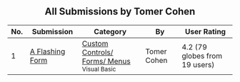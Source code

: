 ﻿<div align="center">

## All Submissions by Tomer Cohen

</div>

No.  | Submission | Category | By   | User Rating
---- | ---------- | -------- | ---- | -----------
1 | [A Flashing Form<br />](https://github.com/Planet-Source-Code/tomer-cohen-a-flashing-form__1-4842) | [Custom Controls/ Forms/  Menus<br /><sup>Visual Basic</sup>](../ByCategory/custom-controls-forms-menus__1-4.md) | Tomer Cohen | 4.2 (79 globes from 19 users)
